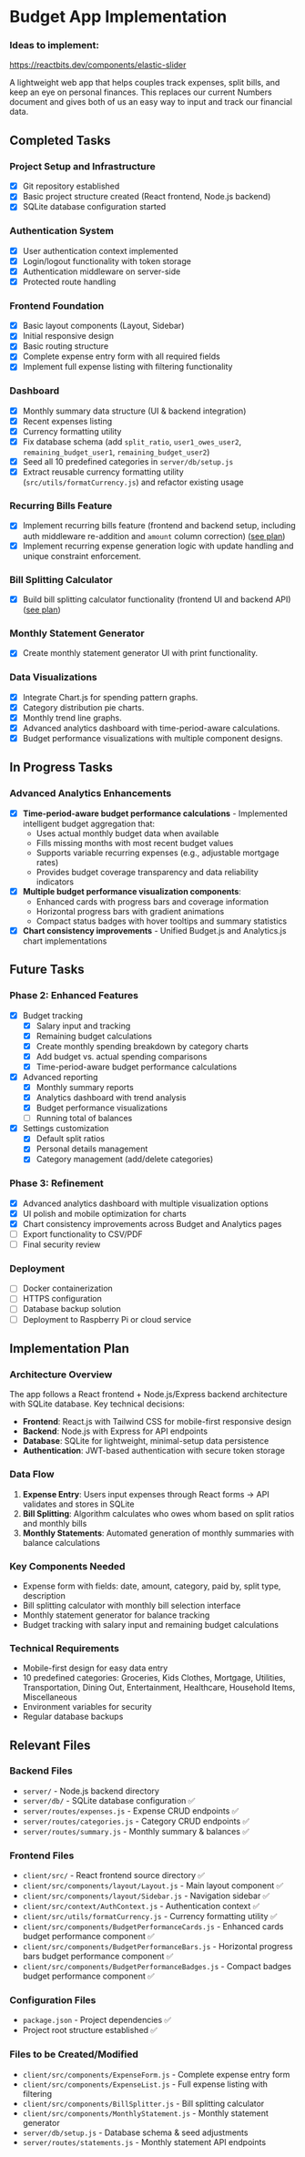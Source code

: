 # Budget App Implementation

### Ideas to implement:
https://reactbits.dev/components/elastic-slider

A lightweight web app that helps couples track expenses, split bills, and keep an eye on personal finances. This replaces our current Numbers document and gives both of us an easy way to input and track our financial data.

## Completed Tasks

### Project Setup and Infrastructure
- [x] Git repository established
- [x] Basic project structure created (React frontend, Node.js backend)
- [x] SQLite database configuration started

### Authentication System
- [x] User authentication context implemented
- [x] Login/logout functionality with token storage
- [x] Authentication middleware on server-side
- [x] Protected route handling

### Frontend Foundation
- [x] Basic layout components (Layout, Sidebar)
- [x] Initial responsive design
- [x] Basic routing structure
- [x] Complete expense entry form with all required fields
- [x] Implement full expense listing with filtering functionality

### Dashboard
- [x] Monthly summary data structure (UI & backend integration)
- [x] Recent expenses listing
- [x] Currency formatting utility
- [x] Fix database schema (add `split_ratio`, `user1_owes_user2`, `remaining_budget_user1`, `remaining_budget_user2`)
- [x] Seed all 10 predefined categories in `server/db/setup.js`
- [x] Extract reusable currency formatting utility (`src/utils/formatCurrency.js`) and refactor existing usage

### Recurring Bills Feature
- [x] Implement recurring bills feature (frontend and backend setup, including auth middleware re-addition and `amount` column correction) ([see plan](./recurring-bills-feature.md))
- [x] Implement recurring expense generation logic with update handling and unique constraint enforcement.

### Bill Splitting Calculator
- [x] Build bill splitting calculator functionality (frontend UI and backend API) ([see plan](./bill-splitting-calculator.md))

### Monthly Statement Generator
- [x] Create monthly statement generator UI with print functionality.

### Data Visualizations
- [x] Integrate Chart.js for spending pattern graphs.
- [x] Category distribution pie charts.
- [x] Monthly trend line graphs.
- [x] Advanced analytics dashboard with time-period-aware calculations.
- [x] Budget performance visualizations with multiple component designs.

## In Progress Tasks

### Advanced Analytics Enhancements
- [x] **Time-period-aware budget performance calculations** - Implemented intelligent budget aggregation that:
  - Uses actual monthly budget data when available
  - Fills missing months with most recent budget values
  - Supports variable recurring expenses (e.g., adjustable mortgage rates)
  - Provides budget coverage transparency and data reliability indicators
- [x] **Multiple budget performance visualization components**:
  - Enhanced cards with progress bars and coverage information
  - Horizontal progress bars with gradient animations
  - Compact status badges with hover tooltips and summary statistics
- [x] **Chart consistency improvements** - Unified Budget.js and Analytics.js chart implementations

## Future Tasks

### Phase 2: Enhanced Features
- [x] Budget tracking
  - [x] Salary input and tracking
  - [x] Remaining budget calculations
  - [x] Create monthly spending breakdown by category charts
  - [x] Add budget vs. actual spending comparisons
  - [x] Time-period-aware budget performance calculations
- [x] Advanced reporting
  - [x] Monthly summary reports
  - [x] Analytics dashboard with trend analysis
  - [x] Budget performance visualizations
  - [ ] Running total of balances
- [x] Settings customization
  - [x] Default split ratios
  - [x] Personal details management
  - [x] Category management (add/delete categories)

### Phase 3: Refinement
- [x] Advanced analytics dashboard with multiple visualization options
- [x] UI polish and mobile optimization for charts
- [x] Chart consistency improvements across Budget and Analytics pages
- [ ] Export functionality to CSV/PDF
- [ ] Final security review

### Deployment
- [ ] Docker containerization
- [ ] HTTPS configuration
- [ ] Database backup solution
- [ ] Deployment to Raspberry Pi or cloud service

## Implementation Plan

### Architecture Overview
The app follows a React frontend + Node.js/Express backend architecture with SQLite database. Key technical decisions:

- **Frontend**: React.js with Tailwind CSS for mobile-first responsive design
- **Backend**: Node.js with Express for API endpoints
- **Database**: SQLite for lightweight, minimal-setup data persistence
- **Authentication**: JWT-based authentication with secure token storage

### Data Flow
1. **Expense Entry**: Users input expenses through React forms → API validates and stores in SQLite
2. **Bill Splitting**: Algorithm calculates who owes whom based on split ratios and monthly bills
3. **Monthly Statements**: Automated generation of monthly summaries with balance calculations

### Key Components Needed
- Expense form with fields: date, amount, category, paid by, split type, description
- Bill splitting calculator with monthly bill selection interface
- Monthly statement generator for balance tracking
- Budget tracking with salary input and remaining budget calculations

### Technical Requirements
- Mobile-first design for easy data entry
- 10 predefined categories: Groceries, Kids Clothes, Mortgage, Utilities, Transportation, Dining Out, Entertainment, Healthcare, Household Items, Miscellaneous
- Environment variables for security
- Regular database backups

## Relevant Files

### Backend Files
- `server/` - Node.js backend directory
- `server/db/` - SQLite database configuration ✅
- `server/routes/expenses.js` - Expense CRUD endpoints ✅
- `server/routes/categories.js` - Category CRUD endpoints ✅
- `server/routes/summary.js` - Monthly summary & balances ✅

### Frontend Files  
- `client/src/` - React frontend source directory ✅
- `client/src/components/layout/Layout.js` - Main layout component ✅
- `client/src/components/layout/Sidebar.js` - Navigation sidebar ✅
- `client/src/context/AuthContext.js` - Authentication context ✅
- `client/src/utils/formatCurrency.js` - Currency formatting utility ✅
- `client/src/components/BudgetPerformanceCards.js` - Enhanced cards budget performance component ✅
- `client/src/components/BudgetPerformanceBars.js` - Horizontal progress bars budget performance component ✅
- `client/src/components/BudgetPerformanceBadges.js` - Compact badges budget performance component ✅

### Configuration Files
- `package.json` - Project dependencies ✅
- Project root structure established ✅

### Files to be Created/Modified
- `client/src/components/ExpenseForm.js` - Complete expense entry form
- `client/src/components/ExpenseList.js` - Full expense listing with filtering
- `client/src/components/BillSplitter.js` - Bill splitting calculator
- `client/src/components/MonthlyStatement.js` - Monthly statement generator
- `server/db/setup.js` - Database schema & seed adjustments
- `server/routes/statements.js` - Monthly statement API endpoints
